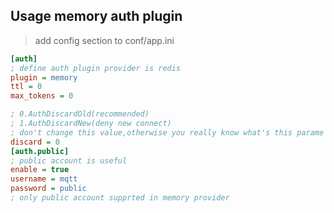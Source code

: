 ## Usage memory auth plugin 
> add config section to conf/app.ini
``` ini
[auth]
; define auth plugin provider is redis
plugin = memory
ttl = 0
max_tokens = 0

; 0.AuthDiscardOld(recommended)
; 1.AuthDiscardNew(deny new connect)
; don't change this value,otherwise you really know what's this parame
discard = 0
[auth.public]
; public account is useful
enable = true
username = mqtt
password = public
; only public account supprted in memory provider
```